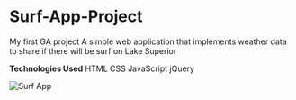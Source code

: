 # Surf-App-Project
My first GA project
A simple web application that implements weather data to share if there will be surf on Lake Superior

**Technologies Used**
HTML
CSS
JavaScript
jQuery

![Surf App](https://user-images.githubusercontent.com/94858532/145690300-4da87961-0343-4ee6-bfe8-fb91815bbe2e.png)
